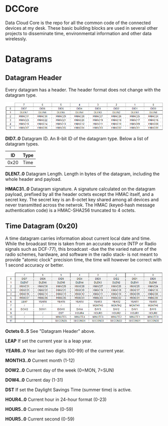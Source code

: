 # DCCore

Data Cloud Core is the repo for all the common code of the connected devices at my desk. These basic building blocks are used in several other projects to disseminate time, environmental information and other data wirelessly.

# Datagrams

## Datagram Header

Every datagram has a header. The header format does not change with the datagram type.

![Stack](docs/DatagramHeader.png)

**DID7..0** Datagram ID. An 8-bit ID of the datagram type. Below a list of datagram types.

|ID|Type|
|--|---|
|0x20|Time|

**DLEN7..0** Datagram Length. Length in bytes of the datagram, including the whole header and payload.

**HMAC31..0** Datagram signature. A signature calculated on the datagram payload, prefixed by all the header octets except the HMAC itself, and a secret key. The secret key is an 8-octet key shared among all devices and never transmitted across the netwrok. The HMAC (keyed-hash message authentication code) is a HMAC-SHA256 truncated to 4 octets.

## Time Datagram (0x20)

A time datagram carries information about current local date and time. While the broadcast time is taken from an accurate source (NTP or Radio signals such as DCF-77), this broadcast -due the the varied nature of the radio schemes, hardware, and software in the radio stack- is not meant to provide "atomic clock" precision time, the time will however be correct with 1 second accuracy or better.

![Stack](docs/TimeDatagram.png)

**Octets 0..5** See "Datagram Header" above.

**LEAP** If set the current year is a leap year.

**YEAR6..0** Year last two digits (00-99) of the current year.

**MONTH3..0** Current month (1-12)

**DOW2..0** Current day of the week (0=MON, 7=SUN)

**DOW4..0** Current day (1-31)

**DST** If set the Daylight Savings Time (summer time) is active.

**HOUR4..0** Current hour in 24-hour format (0-23)

**HOUR5..0** Current minute (0-59)

**HOUR5..0** Current second (0-59)





